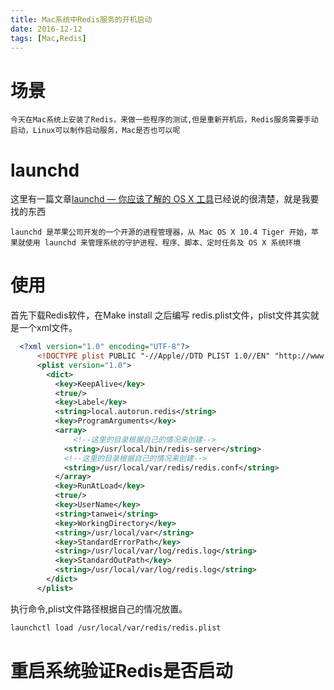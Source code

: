```yaml
---
title: Mac系统中Redis服务的开机启动
date: 2016-12-12
tags: [Mac,Redis]
---
```


# 场景
    今天在Mac系统上安装了Redis，来做一些程序的测试,但是重新开机后，Redis服务需要手动启动，Linux可以制作启动服务，Mac是否也可以呢
    
# launchd

  这里有一篇文章[launchd — 你应该了解的 OS X 工具](https://www.ulumen.com/launchd-tool-of-os-x-you-should-know-about/)已经说的很清楚，就是我要找的东西
    
    launchd 是苹果公司开发的一个开源的进程管理器，从 Mac OS X 10.4 Tiger 开始，苹果就使用 launchd 来管理系统的守护进程、程序、脚本、定时任务及 OS X 系统环境
    
# 使用
  首先下载Redis软件，在Make install 之后编写 redis.plist文件，plist文件其实就是一个xml文件。

```xml
  <?xml version="1.0" encoding="UTF-8"?>
      <!DOCTYPE plist PUBLIC "-//Apple//DTD PLIST 1.0//EN" "http://www.apple.com/DTDs/PropertyList-1.0.dtd">
      <plist version="1.0">
        <dict>
          <key>KeepAlive</key>
          <true/>
          <key>Label</key>
          <string>local.autorun.redis</string>
          <key>ProgramArguments</key>
          <array>
              <!--这里的目录根据自己的情况来创建-->
            <string>/usr/local/bin/redis-server</string>
            <!--这里的目录根据自己的情况来创建-->
            <string>/usr/local/var/redis/redis.conf</string>
          </array>
          <key>RunAtLoad</key>
          <true/>
          <key>UserName</key>
          <string>tanwei</string>
          <key>WorkingDirectory</key>
          <string>/usr/local/var</string>
          <key>StandardErrorPath</key>
          <string>/usr/local/var/log/redis.log</string>
          <key>StandardOutPath</key>
          <string>/usr/local/var/log/redis.log</string>
        </dict>
      </plist>
```
执行命令,plist文件路径根据自己的情况放置。
```bash
launchctl load /usr/local/var/redis/redis.plist
```

# 重启系统验证Redis是否启动